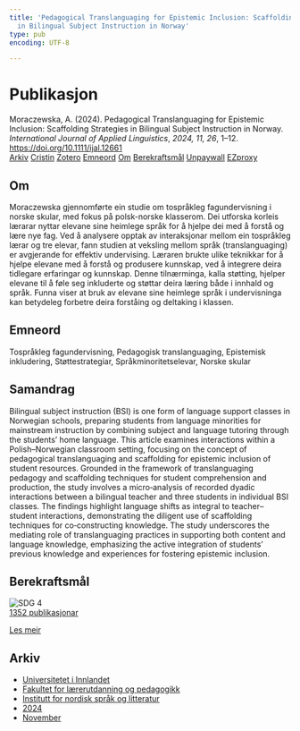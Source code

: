 ```yaml
---
title: 'Pedagogical Translanguaging for Epistemic Inclusion: Scaffolding Strategies
  in Bilingual Subject Instruction in Norway'
type: pub
encoding: UTF-8

---
```

<h1>Publikasjon</h1>
<article id="csl-bib-container-UDWAXPTC" class="csl-bib-container">
  <div class="csl-bib-body"> <div class="csl-entry">Moraczewska, A. (2024). Pedagogical Translanguaging for Epistemic Inclusion: Scaffolding Strategies in Bilingual Subject Instruction in Norway. <i>International Journal of Applied Linguistics</i>, <i>2024, 11, 26</i>, 1–12. <a href="https://doi.org/10.1111/ijal.12661">https://doi.org/10.1111/ijal.12661</a></div> </div>
  <div class="csl-bib-buttons">
    <a href="#taxonomy-article-UDWAXPTC" alt="archive" class="csl-bib-button">Arkiv</a>
    <a href="https://app.cristin.no/results/show.jsf?id=2323736" alt="Cristin" class="csl-bib-button">Cristin</a>
    <a href="http://zotero.org/groups/5881554/items/UDWAXPTC" alt="Zotero" class="csl-bib-button">Zotero</a>
    <a href="#keywords-article-UDWAXPTC" alt="keywords" class="csl-bib-button">Emneord</a>
    <a href="#about-article-UDWAXPTC" alt="about_pub" class="csl-bib-button">Om</a>
    <a href="#sdg-article-UDWAXPTC" alt="sdg" class="csl-bib-button">Berekraftsmål</a>
    <a href="https://doi.org/10.1111/ijal.12661" alt="Unpaywall" class="csl-bib-button">Unpaywall</a>
    <a href="https://doi.org/10.1111/ijal.12661" alt="EZproxy" class="csl-bib-button">EZproxy</a>
  </div>
  <div id="csl-bib-meta-container-UDWAXPTC"></div>
</article>
<div id="csl-bib-meta-UDWAXPTC" class="csl-bib-meta">
  <article id="about-article-UDWAXPTC" class="about_pub-article">
    <h1>Om</h1>
    Moraczewska gjennomførte ein studie om tospråkleg fagundervisning i norske skular, med fokus på polsk-norske klasserom. Dei utforska korleis lærarar nyttar elevane sine heimlege språk for å hjelpe dei med å forstå og lære nye fag. Ved å analysere opptak av interaksjonar mellom ein tospråkleg lærar og tre elevar, fann studien at veksling mellom språk (translanguaging) er avgjerande for effektiv undervising. Læraren brukte ulike teknikkar for å hjelpe elevane med å forstå og produsere kunnskap, ved å integrere deira tidlegare erfaringar og kunnskap. Denne tilnærminga, kalla støtting, hjelper elevane til å føle seg inkluderte og støttar deira læring både i innhald og språk. Funna viser at bruk av elevane sine heimlege språk i undervisninga kan betydeleg forbetre deira forståing og deltaking i klassen.
  </article>
  <article id="keywords-article-UDWAXPTC" class="keywords-article">
    <h1>Emneord</h1>
    Tospråkleg fagundervisning, Pedagogisk translanguaging, Epistemisk inkludering, Støttestrategiar, Språkminoritetselevar, Norske skular
  </article>
  <article id="abstract-article-UDWAXPTC" class="abstract-article">
    <h1>Samandrag</h1>
    Bilingual subject instruction (BSI) is one form of language support classes in Norwegian schools, preparing students from language minorities for mainstream instruction by combining subject and language tutoring through the students’ home language. This article examines interactions within a Polish–Norwegian classroom setting, focusing on the concept of pedagogical translanguaging and scaffolding for epistemic inclusion of student resources. Grounded in the framework of translanguaging pedagogy and scaffolding techniques for student comprehension and production, the study involves a micro‐analysis of recorded dyadic interactions between a bilingual teacher and three students in individual BSI classes. The findings highlight language shifts as integral to teacher–student interactions, demonstrating the diligent use of scaffolding techniques for co‐constructing knowledge. The study underscores the mediating role of translanguaging practices in supporting both content and language knowledge, emphasizing the active integration of students’ previous knowledge and experiences for fostering epistemic inclusion.
  </article>
  <article id="sdg-article-UDWAXPTC" class="sdg-article">
    <h1>Berekraftsmål</h1>
    <div class="sdg-container"><div id="sdg4" class="sdg">
        <img src="{{< params subfolder >}}images/sdg/sdg04_nn.png" class="image" alt="SDG 4">
        <div class="sdg-overlay">
          <a href="/nn/archive/?key=?sdg=4#archive" class="sdg-publication-count"><span>1352</span> publikasjonar</a>
          <p><a href="https://fn.no/om-fn/fns-baerekraftsmaal/god-utdanning?lang=nno-NO" class="sdg-read-more">Les meir</a></p>
        </div>
      </div></div>
  </article>
  <article id="taxonomy-article-UDWAXPTC" class="taxonomy-article">
    <h1>Arkiv</h1>
    <ul>
      <li>
        <a href="/nn/archive/?key=3DCRN523">Universitetet i Innlandet</a>
      </li>
      <li>
        <a href="/nn/archive/?key=WYNZA47F">Fakultet for lærerutdanning og pedagogikk</a>
      </li>
      <li>
        <a href="/nn/archive/?key=T9U6ILTU">Institutt for nordisk språk og litteratur</a>
      </li>
      <li>
        <a href="/nn/archive/?key=CAQL5F23">2024</a>
      </li>
      <li>
        <a href="/nn/archive/?key=Y4X7E3SB">November</a>
      </li>
    </ul>
  </article>
</div>
